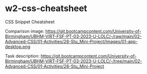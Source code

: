 
# w2-css-cheatsheet
CSS Snippet Cheatsheet

Comparison image: https://git.bootcampcontent.com/University-of-Birmingham/UBHM-VIRT-FSF-PT-03-2023-U-LOLC/-/raw/main/02-Advanced-CSS/01-Activities/28-Stu_Mini-Project/Images/01-app-desktop.png

Task description: https://git.bootcampcontent.com/University-of-Birmingham/UBHM-VIRT-FSF-PT-03-2023-U-LOLC/-/tree/main/02-Advanced-CSS/01-Activities/28-Stu_Mini-Project